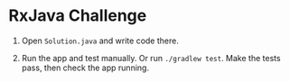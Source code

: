 RxJava Challenge
================

1.  Open `Solution.java` and write code there.

2.  Run the app and test manually. Or run `./gradlew test`. Make the tests pass, then check the app running.
